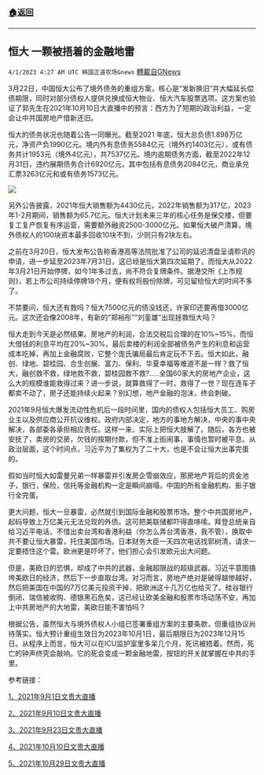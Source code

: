 ###  [:house:返回](README.md)
---


## 恒大 一颗被捂着的金融地雷
`4/1/2023 4:27 AM UTC 韩国正道农场Gnews` [轉載自GNews](https://gnews.org/articles/1064339)

3月22日，中国恒大公布了境外债务的重组方案，核心是“发新换旧”并大幅延长偿债期限，同时对部分债权人提供兑换成恒大物业、恒大汽车股票选项。这方案也验证了郭先生在2021年10月10日大直播中的预言：西方为了短期的政治利益，一定会让中共国房地产借新还旧。

恒大的债务状况也随着公告一同曝光。截至2021 年底，恒大总负债1.898万亿元，净资产负1990亿元。境内外有息债务5584亿元（境外约1403亿元），或有债务共计1953元（境外4亿元），共7537亿元。境内逾期债务方面，截至2022年12月31日，违约展期债务合计6920亿元，其中包括有息债务2084亿元，商业承兑汇票3263亿元和或有债务1573亿元。

![](https://i.imgur.com/mjbn4lA.png)

另外公告披露，2021年恒大销售额为4430亿元，2022年销售额为317亿，2023年1-2月期间，销售额为65.7亿元。恒大计划未来三年的核心任务是保交楼，但要复工复产恢复有序运营，需要额外融资2500-3000亿元。如果恒大破产清算，境外债权人的100块资本最多回收10块不到，少则只有2块左右。

之前在3月20日，恒大发布公告称香港高等法院批准了公司的延迟清盘呈请聆讯的申请，进一步延至2023年7月31日，这已经是恒大第四次延期了。而恒大从2022年3月21日开始停牌，如今1年多过去，尚不符合复牌条件。据港交所《上市规则》，若上市公司持续停牌18个月，便有权将股份除牌，可见留给恒大的时间不多了。

不禁要问，恒大还有救吗？恒大7500亿元的债没钱还，许家印还要再借3000亿元。这次还会像2008年，有新的“郑裕彤”“刘銮雄”出现拯救恒大吗？

恒大走到今天是必然结果。房地产的利润，合法交税后合理的在10%~15%，而恒大借钱的利息平均在20%~30%，最后卖楼的利润全部被债务产生的利息和运营成本吃掉，再加上金融腐败，它整个庞氏骗局最后肯定玩不下去。恒大如此，融创、绿地、碧桂园、合生创展、富力、保利、华夏幸福等难道不是一样？救了恒大，融创救不救，绿地救不救，碧桂园救不救?.....全国60家大的房地产企业，这么大的规模谁能救得过来？进一步说，就算救得了一时，救得了一世？现在连车子都卖不动了，房子还能持续火起来？别幻想，地产金融的泡沫，终会刺破。

2021年9月恒大爆发流动性危机后一段时间里，国内的债权人包括恒大员工、购房业主以及供应商公开抗议维权。政府内部决定，地方的事地方解决，中央的事中央解决，各部委各承担相应责任。这样一来，实际上把恒大肢解了。随后，各方也被安抚了，卖房的交房，欠钱的按期付款，但不准上街闹事，事情也暂时被平息。从政治层面，这个时间点，习近平为了集权为了二十大，也是不会让恒大出事完蛋的。

假如当时恒大如雷曼兄弟一样暴雷并引发房企雪崩效应，那房地产背后的资金池子，银行，保险，信托等金融机构一定是瞬间崩塌，中国的所有金融机构、影子银行全完蛋。

更大问题，恒大一旦暴雷，必然就引到国际金融和股票市场。整个中共国房地产，起码导致上万亿美元无法兑现的外债。这可把美联储都吓得直哆嗦。拜登总统亲自给习近平电话，不惜出卖台湾和香港利益（你怎么弄台湾香港，我不管），换取中共不要让恒大暴雷，托住美国市场。日本财务大臣一天四次电话找郭树清，请求一定要捂住这个雷。欧洲更是吓坏了，他们担心会引发欧元出大问题。

但是，美欧日的恐惧，却成了中共的武器，金融超限战的超级武器。习近平意图搞垮美欧日的经济，然后下一步直取台湾。对习而言，房地产绝对是破得越惨越好，然后把美国在中国的7万亿美元投资干掉，把欧洲这十几万亿也给灭了。硅谷银行倒闭、瑞信被收购、德银黑石危矣，这已经让欧美金融和股票市场动荡不安，再加上中共房地产的大地雷，美欧日能不害怕吗？

根据公告，虽然恒大与境外债权人小组已签署重组方案的主要条款，但重组协议尚待落实。恒大预计重组生效日为2023年10月1日，最后期限日为2023年12月15日。从程序上而言，恒大可以在ICU监护室里多呆几个月，死讯被捂着。然而，死亡的钟声终究会敲响。它的死会变成一颗金融地雷，按钮的开关就掌握在中共的手里。

参考链接：

[1、2021年9月1日文贵大直播](https://gnews.org/ThreadView/53482321)

[2、2021年9月10日文贵大直播](https://gnews.org/ThreadView/53482475)

[3、2021年9月23日文贵大直播](https://gnews.org/ThreadView/53482748)

[4、2021年10月10日文贵大直播](https://gnews.org/ThreadView/53482956)

[5、2021年10月29日文贵大直播](https://gnews.org/ThreadView/53483192)
